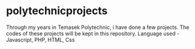 # polytechnicprojects
Through my years in Temasek Polytechnic, i have done a few projects. 
The codes of these projects will be kept in this repository. 
Language used - Javascript, PHP, HTML, Css
